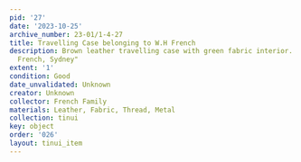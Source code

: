 ```yaml
---
pid: '27'
date: '2023-10-25'
archive_number: 23-01/1-4-27
title: Travelling Case belonging to W.H French
description: Brown leather travelling case with green fabric interior. Tag reads "W.H
  French, Sydney"
extent: '1'
condition: Good
date_unvalidated: Unknown
creator: Unknown
collector: French Family
materials: Leather, Fabric, Thread, Metal
collection: tinui
key: object
order: '026'
layout: tinui_item
---
```

